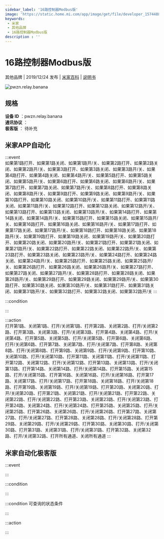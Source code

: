 ```yaml
---
sidebar_label: '16路控制器Modbus版'
image: 'https://static.home.mi.com/app/image/get/file/developer_1574488907vx2dhy9i.png'
keywords: 
 - 米家
 - 其他品牌
 - 16路控制器Modbus版
description : ''
---
```

# 16路控制器Modbus版

其他品牌 | 2019/12/24 发布 | [米家百科](https://home.mi.com/webapp/content/baike/product/index.html?model=pwzn.relay.banana) | [说明书](https://home.mi.com/views/introduction.html?model=pwzn.relay.banana&region=cn)

![pwzn.relay.banana](https://static.home.mi.com/app/image/get/file/developer_1574488907vx2dhy9i.png)

## 规格  
> 
**设备 ID** ：pwzn.relay.banana  
**通讯协议** ：  
**极客版**  ： 待补充 


## 米家APP自动化  

:::event  
如果第1路打开、如果第1路关闭、如果第1路开/关、如果第2路打开、如果第2路关闭、如果第2路开/关、如果第3路打开、如果第3路关闭、如果第3路开/关、如果第4路打开、如果第4路关闭、如果第4路开/关、如果第5路打开、如果第5路关闭、如果第5路开/关、如果第6路打开、如果第6路关闭、如果第6路开/关、如果第7路打开、如果第7路关闭、如果第7路开/关、如果第8路打开、如果第8路关闭、如果第8路开/关、如果第9路打开、如果第9路关闭、如果第9路开/关、如果第10路打开、如果第10路关闭、如果第10路开/关、如果第11路打开、如果第11路关闭、如果第11路开/关、如果第12路打开、如果第12路关闭、如果第12路开/关、如果第13路打开、如果第13路关闭、如果第13路开/关、如果第14路打开、如果第14路关闭、如果第14路开/关、如果第15路打开、如果第15路关闭、如果第15路开/关、如果第16路打开、如果第16路关闭、如果第16路开/关、如果第17路打开、如果第17路关闭、如果第17路开/关、如果第18路打开、如果第18路关闭、如果第18路开/关、如果第19路打开、如果第19路关闭、如果第19路开/关、如果第20路打开、如果第20路关闭、如果第20路开/关、如果第21路打开、如果第21路关闭、如果第21路开/关、如果第22路打开、如果第22路关闭、如果第22路开/关、如果第23路打开、如果第23路关闭、如果第23路开/关、如果第24路打开、如果第24路关闭、如果第24路开/关、如果第25路打开、如果第25路关闭、如果第25路开/关、如果第26路打开、如果第26路关闭、如果第26路开/关、如果第27路打开、如果第27路关闭、如果第27路开/关、如果第28路打开、如果第28路关闭、如果第28路开/关、如果第29路打开、如果第29路关闭、如果第29路开/关、如果第30路打开、如果第30路关闭、如果第30路开/关、如果第31路打开、如果第31路关闭、如果第31路开/关、如果第32路打开、如果第32路关闭、如果第32路开/关
:::

:::condition  

:::

:::action   
打开第1路、关闭第1路、打开/关闭第1路、打开第2路、关闭第2路、打开/关闭第2路、打开第3路、关闭第3路、打开/关闭第3路、打开第4路、关闭第4路、打开/关闭第4路、打开第5路、关闭第5路、打开/关闭第5路、打开第6路、关闭第6路、打开/关闭第6路、打开第7路、关闭第7路、打开/关闭第7路、打开第8路、关闭第8路、打开/关闭第8路、打开第9路、关闭第9路、打开/关闭第9路、打开第10路、关闭第10路、打开/关闭第10路、打开第11路、关闭第11路、打开/关闭第11路、打开第12路、关闭第12路、打开/关闭第12路、打开第13路、关闭第13路、打开/关闭第13路、打开第14路、关闭第14路、打开/关闭第14路、打开第15路、关闭第15路、打开/关闭第15路、打开第16路、关闭第16路、打开/关闭第16路、打开第17路、关闭第17路、打开/关闭第17路、打开第18路、关闭第18路、打开/关闭第18路、打开第19路、关闭第19路、打开/关闭第19路、打开第20路、关闭第20路、打开/关闭第20路、打开第21路、关闭第21路、打开/关闭第21路、打开第22路、关闭第22路、打开/关闭第22路、打开第23路、关闭第23路、打开/关闭第23路、打开第24路、关闭第24路、打开/关闭第24路、打开第25路、关闭第25路、打开/关闭第25路、打开第26路、关闭第26路、打开/关闭第26路、打开第27路、关闭第27路、打开/关闭第27路、打开第28路、关闭第28路、打开/关闭第28路、打开第29路、关闭第29路、打开/关闭第29路、打开第30路、关闭第30路、打开/关闭第30路、打开第31路、关闭第31路、打开/关闭第31路、打开第32路、关闭第32路、打开/关闭第32路、打开所有通道、关闭所有通道
:::

## 米家自动化极客版  

:::event  

:::

:::condition  

:::

:::condition 可查询的状态条件  

:::

:::action  

:::

        
